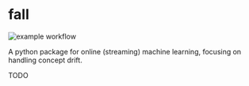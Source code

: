 # fall
![example workflow](https://github.com/benhals/fall/actions/workflows/ci.yaml/badge.svg)

A python package for online (streaming) machine learning, focusing on handling concept drift.

TODO
